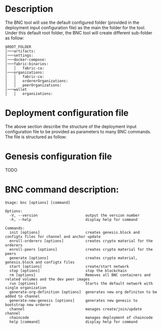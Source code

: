 
# Description

The BNC tool will use the default configured folder (provided in the deployment input configuration file) as the main the folder for the tool.
Under this default root folder, the BNC tool will create different sub-folder as follow:

```
$ROOT_FOLDER
│───artifacts:
│───settings:
│───docker-compose: 
│───fabric-binaries:
│   │   fabric-ca:
│───organizations:
│   │   fabric-ca:
│   │   ordererOrganizations:
│   │   peerOrganizations:
│───wallet
│   │   organizations: 
```

# Deployment configuration file

The above section describe the structure of the deployment input configuration
file to be provided as parameters to many BNC commands. The file is structured as follow:

# Genesis configuration file

TODO

# BNC command description:

```
Usage: bnc [options] [command]

Options:
  -V, --version                      output the version number
  -h, --help                         display help for command

Commands:
  init [options]                     creates genesis.block and configtx files for channel and anchor update
  enroll-orderers [options]          creates crypto material for the orderers
  enroll-peers [options]             creates crypto material for the peers
  generate [options]                 creates crypto material, genesis.block and configtx files
  start [options]                    create/start network
  stop [options]                     stop the blockchain
  rm [options]                       Removes all BNC containers and related volumes and the dev peer images
  run [options]                      Starts the default network with single organization
  generate-org-definition [options]  generates new org definiton to be added to channel
  generate-new-genesis [options]     generates new genesis to bootstrap new orderer
  channel                            manages create/join/update channel
  chaincode                          manages deployment of chaincode
  help [command]                     display help for command
```
